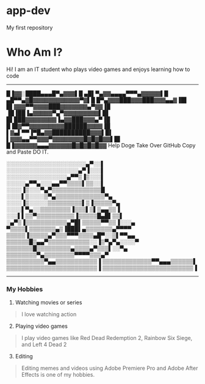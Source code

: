 # app-dev
My first repository
# Who Am I?
Hi! I am an IT student who plays video games and enjoys learning how to code
_______________
█▐▓▓░████▄▄▄█▀▄▓▓▓▌█
▄█▌▀▄▓▓▄▄▄▄▀▀▀▄▓▓▓▓▓▌█
▄█▀▀▄▓█▓▓▓▓▓▓▓▓▓▓▓▓▀▓▌█
█▀▄▓▓▓███▓▓▓███▓▓▓▄▄▓▐█▌
█▌▓▓▓▀▀▓▓▓▓███▓▓▓▓▓▓▓▄▀▓▓▐█
▐█▐██▐▄▓▓▓▓▓▀▄▀▓▓▓▓▓▓▓▓▓▌█▌
█▌███▓▓▓▓▓▓▓▓▐▄▓▓███▓▓▓▄▀▐█
█▐█▓▀▀▓▓▓▓▓▓▓▓▓██████▓▓▓▓▐█
▌▓▄▌▀▀▐▀█▄▓▓██████████▓▓▓▌█▌
▌▓▓▓▄▄▀▀▓▓▓▀▓▓▓▓▓▓▓▓█▓█▓█▓▓▌█▌
█▐▓▓▓▓▓▓▄▄▄▓▓▓▓▓▓█▓█▓█▓█▓▓ Help Doge Take Over GitHub Copy and Paste DO IT.

░░░░░░░░░░░░░░░░░░░░░▄▀░░▌
░░░░░░░░░░░░░░░░░░░▄▀▐░░░▌
░░░░░░░░░░░░░░░░▄▀▀▒▐▒░░░▌
░░░░░▄▀▀▄░░░▄▄▀▀▒▒▒▒▌▒▒░░▌
░░░░▐▒░░░▀▄▀▒▒▒▒▒▒▒▒▒▒▒▒▒█
░░░░▌▒░░░░▒▀▄▒▒▒▒▒▒▒▒▒▒▒▒▒▀▄
░░░░▐▒░░░░░▒▒▒▒▒▒▒▒▒▌▒▐▒▒▒▒▒▀▄
░░░░▌▀▄░░▒▒▒▒▒▒▒▒▐▒▒▒▌▒▌▒▄▄▒▒▐
░░░▌▌▒▒▀▒▒▒▒▒▒▒▒▒▒▐▒▒▒▒▒█▄█▌▒▒▌
░▄▀▒▐▒▒▒▒▒▒▒▒▒▒▒▄▀█▌▒▒▒▒▒▀▀▒▒▐░░░▄
▀▒▒▒▒▌▒▒▒▒▒▒▒▄▒▐███▌▄▒▒▒▒▒▒▒▄▀▀▀▀
▒▒▒▒▒▐▒▒▒▒▒▄▀▒▒▒▀▀▀▒▒▒▒▄█▀░░▒▌▀▀▄▄
▒▒▒▒▒▒█▒▄▄▀▒▒▒▒▒▒▒▒▒▒▒░░▐▒▀▄▀▄░░░░▀
▒▒▒▒▒▒▒█▒▒▒▒▒▒▒▒▒▄▒▒▒▒▄▀▒▒▒▌░░▀▄
▒▒▒▒▒▒▒▒▀▄▒▒▒▒▒▒▒▒▀▀▀▀▒▒▒▄▀
▒▒▒▒▒▒▒▒▒▒▀▄▄▒▒▒▒▒▒▒▒▒▒▒▐
▒▒▒▒▒▒▒▒▒▒▒▒▒▀▀▄▄▄▒▒▒▒▒▒▌
▒▒▒▒▒▒▒▒▒▒▒▒▒▒▒▒▒▒▒▒▒▒▒▒▐
▒▒▒▒▒▒▒▒▒▒▒▒▒▒▒▒▒▒▒▒▒▒▒▒▐
_______________
### My Hobbies
1. Watching movies or series
> I love watching action
2. Playing video games
> I play video games like Red Dead Redemption 2, Rainbow Six Siege, and Left 4 Dead 2
3. Editing
> Editing memes and videos using Adobe Premiere Pro and Adobe After Effects is one of my hobbies.
